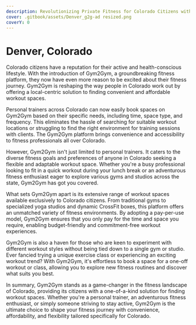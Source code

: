 ```yaml
---
description: Revolutionizing Private Fitness for Colorado Citizens with Gym2Gym
cover: .gitbook/assets/Denver_g2g-ad resized.png
coverY: 0
---
```


# Denver, Colorado

Colorado citizens have a reputation for their active and health-conscious lifestyle. With the introduction of Gym2Gym, a groundbreaking fitness platform, they now have even more reason to be excited about their fitness journey. Gym2Gym is reshaping the way people in Colorado work out by offering a local-centric solution to finding convenient and affordable workout spaces.

Personal trainers across Colorado can now easily book spaces on Gym2Gym based on their specific needs, including time, space type, and frequency. This eliminates the hassle of searching for suitable workout locations or struggling to find the right environment for training sessions with clients. The Gym2Gym platform brings convenience and accessibility to fitness professionals all over Colorado.

However, Gym2Gym isn't just limited to personal trainers. It caters to the diverse fitness goals and preferences of anyone in Colorado seeking a flexible and adaptable workout space. Whether you're a busy professional looking to fit in a quick workout during your lunch break or an adventurous fitness enthusiast eager to explore various gyms and studios across the state, Gym2Gym has got you covered.

What sets Gym2Gym apart is its extensive range of workout spaces available exclusively to Colorado citizens. From traditional gyms to specialized yoga studios and dynamic CrossFit boxes, this platform offers an unmatched variety of fitness environments. By adopting a pay-per-use model, Gym2Gym ensures that you only pay for the time and space you require, enabling budget-friendly and commitment-free workout experiences.

Gym2Gym is also a haven for those who are keen to experiment with different workout styles without being tied down to a single gym or studio. Ever fancied trying a unique exercise class or experiencing an exciting workout trend? With Gym2Gym, it's effortless to book a space for a one-off workout or class, allowing you to explore new fitness routines and discover what suits you best.

In summary, Gym2Gym stands as a game-changer in the fitness landscape of Colorado, providing its citizens with a one-of-a-kind solution for finding workout spaces. Whether you're a personal trainer, an adventurous fitness enthusiast, or simply someone striving to stay active, Gym2Gym is the ultimate choice to shape your fitness journey with convenience, affordability, and flexibility tailored specifically for Colorado.
